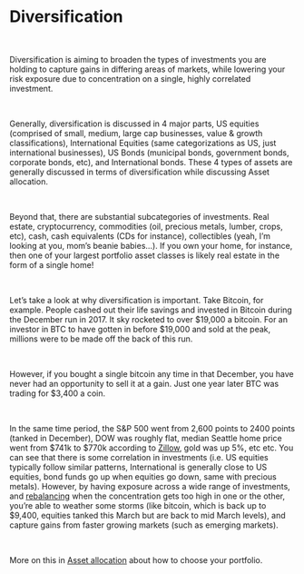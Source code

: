 # Diversification  

&nbsp;  

Diversification is aiming to broaden the types of investments you are holding to capture gains in differing areas of markets, while lowering your risk exposure due to concentration on a single, highly correlated investment.  

&nbsp;  

Generally, diversification is discussed in 4 major parts, US equities (comprised of small, medium, large cap businesses, value & growth classifications), International Equities (same categorizations as US, just international businesses), US Bonds (municipal bonds, government bonds, corporate bonds, etc), and International bonds. These 4 types of assets are generally discussed in terms of diversification while discussing Asset allocation.  

&nbsp;  

Beyond that, there are substantial subcategories of investments. Real estate, cryptocurrency, commodities (oil, precious metals, lumber, crops, etc), cash, cash equivalents (CDs for instance), collectibles (yeah, I’m looking at you, mom’s beanie babies…). If you own your home, for instance, then one of your largest portfolio asset classes is likely real estate in the form of a single home!  

&nbsp;  

Let’s take a look at why diversification is important. Take Bitcoin, for example. People cashed out their life savings and invested in Bitcoin during the December run in 2017. It sky rocketed to over $19,000 a bitcoin. For an investor in BTC to have gotten in before $19,000 and sold at the peak, millions were to be made off the back of this run.  

&nbsp;  

However, if you bought a single bitcoin any time in that December, you have never had an opportunity to sell it at a gain. Just one year later BTC was trading for $3,400 a coin.  

&nbsp;  

In the same time period, the S&P 500 went from 2,600 points to 2400 points (tanked in December), DOW was roughly flat, median Seattle home price went from $741k to $770k according to [Zillow](https://www.zillow.com/seattle-wa/home-values/), gold was up 5%, etc etc. You can see that there is some correlation in investments (i.e. US equities typically follow similar patterns, International is generally close to US equities, bond funds go up when equities go down, same with precious metals). However, by having exposure across a wide range of investments, and [rebalancing](/investments/rebalancing) when the concentration gets too high in one or the other, you’re able to weather some storms (like bitcoin, which is back up to $9,400, equities tanked this March but are back to mid March levels), and capture gains from faster growing markets (such as emerging markets).  

&nbsp;  

More on this in [Asset allocation](/investments/asset-allocation) about how to choose your portfolio.
